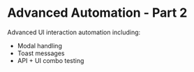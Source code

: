 # Advanced Automation - Part 2

Advanced UI interaction automation including:

- Modal handling
- Toast messages
- API + UI combo testing
